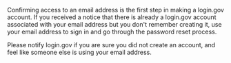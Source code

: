 Confirming access to an email address is the first step in making a login.gov account. If you received a notice that there is already a login.gov account associated with your email address but you don't remember creating it, use your email address to sign in and go through the password reset process.

Please notify login.gov if you are sure you did not create an account, and feel like someone else is using your email address.
